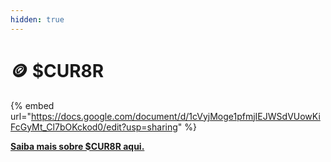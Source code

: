 ```yaml
---
hidden: true
---
```


# 🪙 $CUR8R



{% embed url="https://docs.google.com/document/d/1cVyjMoge1pfmjIEJWSdVUowKiFcGyMt_Cl7bOKckod0/edit?usp=sharing" %}

[**Saiba mais sobre $CUR8R aqui.**](https://cur8r.gitbook.io/cur8r)